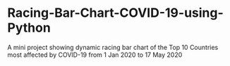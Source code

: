# Racing-Bar-Chart-COVID-19-using-Python
A mini project showing dynamic racing bar chart of the Top 10 Countries most affected by COVID-19 from 1 Jan 2020 to 17 May 2020 

